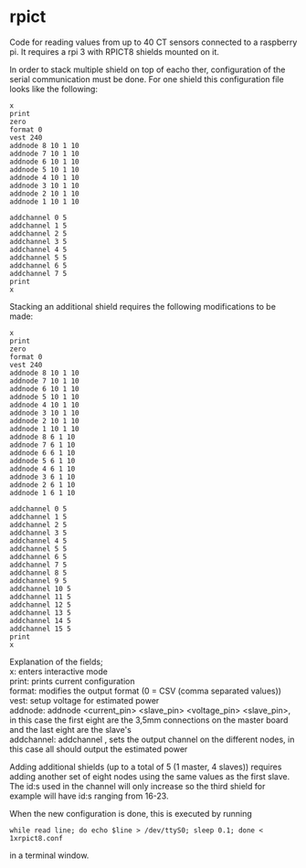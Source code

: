 # rpict
Code for reading values from up to 40 CT sensors connected to a raspberry pi. It requires a rpi 3 with RPICT8 shields mounted on it.

In order to stack multiple shield on top of eacho ther, configuration of the serial communication must be done. For one shield this configuration file looks like the following:

```
x
print
zero
format 0
vest 240
addnode 8 10 1 10
addnode 7 10 1 10
addnode 6 10 1 10
addnode 5 10 1 10
addnode 4 10 1 10
addnode 3 10 1 10
addnode 2 10 1 10
addnode 1 10 1 10

addchannel 0 5
addchannel 1 5
addchannel 2 5
addchannel 3 5
addchannel 4 5
addchannel 5 5
addchannel 6 5
addchannel 7 5
print 
x
```

Stacking an additional shield requires the following modifications to be made:

```
x
print
zero
format 0
vest 240
addnode 8 10 1 10
addnode 7 10 1 10
addnode 6 10 1 10
addnode 5 10 1 10
addnode 4 10 1 10
addnode 3 10 1 10
addnode 2 10 1 10
addnode 1 10 1 10
addnode 8 6 1 10
addnode 7 6 1 10
addnode 6 6 1 10
addnode 5 6 1 10
addnode 4 6 1 10
addnode 3 6 1 10
addnode 2 6 1 10
addnode 1 6 1 10

addchannel 0 5
addchannel 1 5
addchannel 2 5
addchannel 3 5
addchannel 4 5
addchannel 5 5
addchannel 6 5
addchannel 7 5
addchannel 8 5
addchannel 9 5
addchannel 10 5
addchannel 11 5
addchannel 12 5
addchannel 13 5
addchannel 14 5
addchannel 15 5
print
x
```

Explanation of the fields;</br>
x: enters interactive mode </br>
print: prints current configuration</br>
format: modifies the output format (0 = CSV (comma separated values))</br>
vest: setup voltage for estimated power</br>
addnode: addnode <current_pin> <slave_pin> <voltage_pin> <slave_pin>, in this case the first eight are the 3,5mm connections on the master board and the last eight are the slave's</br>
addchannel: addchannel <combid> <type>, sets the output channel on the different nodes, in this case all should output the estimated power</br>

Adding additional shields (up to a total of 5 (1 master, 4 slaves)) requires adding another set of eight nodes using the same values as the first slave. The id:s used in the channel will only increase so the third shield for example will have id:s ranging from 16-23.

When the new configuration is done, this is executed by running
```
while read line; do echo $line > /dev/ttyS0; sleep 0.1; done < 1xrpict8.conf
```
in a terminal window.
